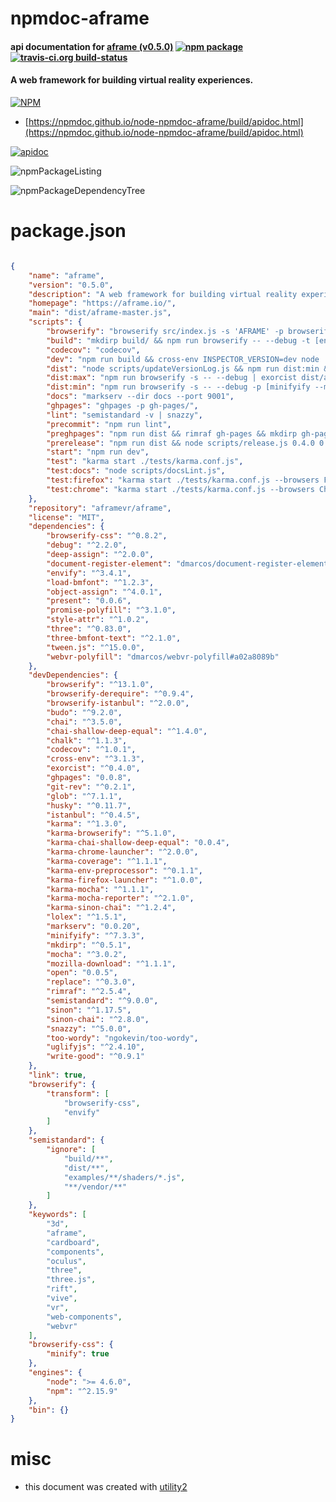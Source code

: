 # npmdoc-aframe

#### api documentation for  [aframe (v0.5.0)](https://aframe.io/)  [![npm package](https://img.shields.io/npm/v/npmdoc-aframe.svg?style=flat-square)](https://www.npmjs.org/package/npmdoc-aframe) [![travis-ci.org build-status](https://api.travis-ci.org/npmdoc/node-npmdoc-aframe.svg)](https://travis-ci.org/npmdoc/node-npmdoc-aframe)

#### A web framework for building virtual reality experiences.

[![NPM](https://nodei.co/npm/aframe.png?downloads=true&downloadRank=true&stars=true)](https://www.npmjs.com/package/aframe)

- [https://npmdoc.github.io/node-npmdoc-aframe/build/apidoc.html](https://npmdoc.github.io/node-npmdoc-aframe/build/apidoc.html)

[![apidoc](https://npmdoc.github.io/node-npmdoc-aframe/build/screenCapture.buildCi.browser.%252Ftmp%252Fbuild%252Fapidoc.html.png)](https://npmdoc.github.io/node-npmdoc-aframe/build/apidoc.html)

![npmPackageListing](https://npmdoc.github.io/node-npmdoc-aframe/build/screenCapture.npmPackageListing.svg)

![npmPackageDependencyTree](https://npmdoc.github.io/node-npmdoc-aframe/build/screenCapture.npmPackageDependencyTree.svg)



# package.json

```json

{
    "name": "aframe",
    "version": "0.5.0",
    "description": "A web framework for building virtual reality experiences.",
    "homepage": "https://aframe.io/",
    "main": "dist/aframe-master.js",
    "scripts": {
        "browserify": "browserify src/index.js -s 'AFRAME' -p browserify-derequire",
        "build": "mkdirp build/ && npm run browserify -- --debug -t [envify --INSPECTOR_VERSION dev] -o build/aframe.js",
        "codecov": "codecov",
        "dev": "npm run build && cross-env INSPECTOR_VERSION=dev node ./scripts/budo -t envify",
        "dist": "node scripts/updateVersionLog.js && npm run dist:min && npm run dist:max",
        "dist:max": "npm run browserify -s -- --debug | exorcist dist/aframe-master.js.map > dist/aframe-master.js",
        "dist:min": "npm run browserify -s -- --debug -p [minifyify --map aframe-master.min.js.map --output dist/aframe-master.min.js.map] -o dist/aframe-master.min.js",
        "docs": "markserv --dir docs --port 9001",
        "ghpages": "ghpages -p gh-pages/",
        "lint": "semistandard -v | snazzy",
        "precommit": "npm run lint",
        "preghpages": "npm run dist && rimraf gh-pages && mkdirp gh-pages && cp -r {.nojekyll,dist,lib,examples,index.html,style} gh-pages/. 2>/dev/null || : && git checkout dist/ && replace 'build/aframe-master.js' 'dist/aframe-master.min.js' gh-pages/ -r --silent",
        "prerelease": "npm run dist && node scripts/release.js 0.4.0 0.5.0",
        "start": "npm run dev",
        "test": "karma start ./tests/karma.conf.js",
        "test:docs": "node scripts/docsLint.js",
        "test:firefox": "karma start ./tests/karma.conf.js --browsers Firefox",
        "test:chrome": "karma start ./tests/karma.conf.js --browsers Chrome"
    },
    "repository": "aframevr/aframe",
    "license": "MIT",
    "dependencies": {
        "browserify-css": "^0.8.2",
        "debug": "^2.2.0",
        "deep-assign": "^2.0.0",
        "document-register-element": "dmarcos/document-register-element#8ccc532b7",
        "envify": "^3.4.1",
        "load-bmfont": "^1.2.3",
        "object-assign": "^4.0.1",
        "present": "0.0.6",
        "promise-polyfill": "^3.1.0",
        "style-attr": "^1.0.2",
        "three": "^0.83.0",
        "three-bmfont-text": "^2.1.0",
        "tween.js": "^15.0.0",
        "webvr-polyfill": "dmarcos/webvr-polyfill#a02a8089b"
    },
    "devDependencies": {
        "browserify": "^13.1.0",
        "browserify-derequire": "^0.9.4",
        "browserify-istanbul": "^2.0.0",
        "budo": "^9.2.0",
        "chai": "^3.5.0",
        "chai-shallow-deep-equal": "^1.4.0",
        "chalk": "^1.1.3",
        "codecov": "^1.0.1",
        "cross-env": "^3.1.3",
        "exorcist": "^0.4.0",
        "ghpages": "0.0.8",
        "git-rev": "^0.2.1",
        "glob": "^7.1.1",
        "husky": "^0.11.7",
        "istanbul": "^0.4.5",
        "karma": "^1.3.0",
        "karma-browserify": "^5.1.0",
        "karma-chai-shallow-deep-equal": "0.0.4",
        "karma-chrome-launcher": "^2.0.0",
        "karma-coverage": "^1.1.1",
        "karma-env-preprocessor": "^0.1.1",
        "karma-firefox-launcher": "^1.0.0",
        "karma-mocha": "^1.1.1",
        "karma-mocha-reporter": "^2.1.0",
        "karma-sinon-chai": "^1.2.4",
        "lolex": "^1.5.1",
        "markserv": "0.0.20",
        "minifyify": "^7.3.3",
        "mkdirp": "^0.5.1",
        "mocha": "^3.0.2",
        "mozilla-download": "^1.1.1",
        "open": "0.0.5",
        "replace": "^0.3.0",
        "rimraf": "^2.5.4",
        "semistandard": "^9.0.0",
        "sinon": "^1.17.5",
        "sinon-chai": "^2.8.0",
        "snazzy": "^5.0.0",
        "too-wordy": "ngokevin/too-wordy",
        "uglifyjs": "^2.4.10",
        "write-good": "^0.9.1"
    },
    "link": true,
    "browserify": {
        "transform": [
            "browserify-css",
            "envify"
        ]
    },
    "semistandard": {
        "ignore": [
            "build/**",
            "dist/**",
            "examples/**/shaders/*.js",
            "**/vendor/**"
        ]
    },
    "keywords": [
        "3d",
        "aframe",
        "cardboard",
        "components",
        "oculus",
        "three",
        "three.js",
        "rift",
        "vive",
        "vr",
        "web-components",
        "webvr"
    ],
    "browserify-css": {
        "minify": true
    },
    "engines": {
        "node": ">= 4.6.0",
        "npm": "^2.15.9"
    },
    "bin": {}
}
```



# misc
- this document was created with [utility2](https://github.com/kaizhu256/node-utility2)
